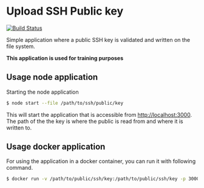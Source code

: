 # Upload SSH Public key

[![Build Status](https://travis-ci.org/Hylke1982/upload-ssh-key.svg?branch=master)](https://travis-ci.org/Hylke1982/upload-ssh-key)

Simple application where a public SSH key is validated and written on the file system.

**This application is used for training purposes**

## Usage node application

Starting the node application

```bash
$ node start --file /path/to/ssh/public/key
```

This will start the application that is accessible from [http://localhost:3000](http://localhost:3000). The path of the 
the key is where the public is read from and where it is written to.

## Usage docker application

For using the application in a docker container, you can run it with following command.

```bash
$ docker run -v /path/to/public/ssh/key:/path/to/public/ssh/key -p 3000:3000 -t hylke1982/upload-ssh-key --file /path/to/public/ssh/key
```
